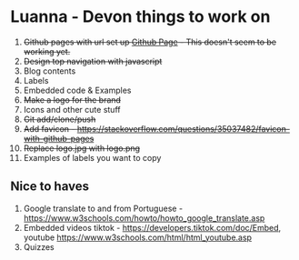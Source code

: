 # Luanna - Devon things to work on

1. ~~Github pages with url set up [Github Page](https://pages.github.com) - This doesn't seem to be working yet.~~
2. ~~Design top navigation with javascript~~
3. Blog contents
4. Labels
5. Embedded code & Examples
6. ~~Make a logo for the brand~~
7. Icons and other cute stuff
8. ~~Git add/clone/push~~
9. ~~Add favicon - https://stackoverflow.com/questions/35037482/favicon-with-github-pages~~
10. ~~Replace logo.jpg with logo.png~~
11. Examples of labels you want to copy


## Nice to haves
1. Google translate to and from Portuguese - https://www.w3schools.com/howto/howto_google_translate.asp
2. Embedded videos tiktok - https://developers.tiktok.com/doc/Embed, youtube https://www.w3schools.com/html/html_youtube.asp
3. Quizzes
